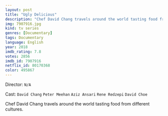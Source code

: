 ```yaml
---
layout: post
title: "Ugly Delicious"
description: "Chef David Chang travels around the world tasting food from different cultures..."
img: 7907916.jpg
kind: tv series
genres: [Documentary]
tags: Documentary 
language: English
year: 2018
imdb_rating: 7.8
votes: 2856
imdb_id: 7907916
netflix_id: 80170368
color: 495867
---
```

Director: `N/A`  

Cast: `David Chang` `Peter Meehan` `Aziz Ansari` `Rene Redzepi` `David Choe` 

Chef David Chang travels around the world tasting food from different cultures.